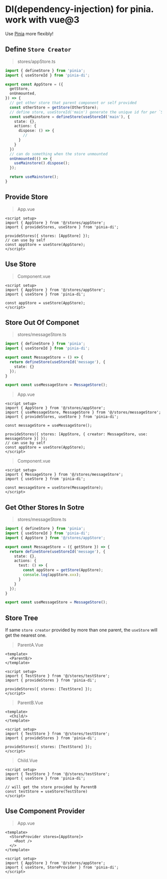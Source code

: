 # DI(dependency-injection) for pinia. work with vue@3

Use [Pinia](https://github.com/vuejs/pinia) more flexibly!

## Define `Store Creator`

> stores/appStore.ts
```ts
import { defineStore } from 'pinia';
import { useStoreId } from 'pinia-di';

export const AppStore = ({
  getStore, 
  onUnmounted,
}) => {
  // get other store that parent component or self provided
  const otherStore = getStore(OtherStore);
  // define store, useStoreId('main') generate the unique id for per `Store Instance`
  const useMainstore = defineStore(useStoreId('main'), {
    state: {},
    actions: {
      dispose: () => {
        //
      }
    }
  })
  // can do something when the store unmounted
  onUnmounted(() => {
    useMainstore().dispose();
  });

  return useMainstore();
}
```

## Provide Store

> App.vue
```vue
<script setup>
import { AppStore } from '@/stores/appStore';
import { provideStores, useStore } from 'pinia-di';

provideStores({ stores: [AppStore] });
// can use by self
const appStore = useStore(AppStore);
</script>
```

## Use Store

> Component.vue
```vue
<script setup>
import { AppStore } from '@/stores/appStore';
import { useStore } from 'pinia-di';

const appStore = useStore(AppStore);
</script>
```

## Store Out Of Componet

> stores/messageStore.ts
```ts
import { defineStore } from 'pinia';
import { useStoreId } from 'pinia-di';

export const MessageStore = () => {
  return defineStore(useStoreId('message'), {
    state: {}
  });
}

export const useMessageStore = MessageStore();
```

> App.vue
```vue
<script setup>
import { AppStore } from '@/stores/appStore';
import { useMessageStore, MessageStore } from '@/stores/messageStore';
import { provideStores, useStore } from 'pinia-di';

const messageStore = useMessageStore();

provideStores({ stores: [AppStore, { creator: MessageStore, use: messageStore }] });
// can use by self
const appStore = useStore(AppStore);
</script>
```

> Component.vue
```vue
<script setup>
import { MessageStore } from '@/stores/messageStore';
import { useStore } from 'pinia-di';

const messageStore = useStore(MessageStore);
</script>
```

## Get Other Stores In Sotre

> stores/messageStore.ts
```ts
import { defineStore } from 'pinia';
import { useStoreId } from 'pinia-di';
import { AppStore } from '@/stores/appStore';

export const MessageStore = ({ getStore }) => {
  return defineStore(useStoreId('message'), {
    state: {},
    actions: {
      test: () => {
        const appStore = getStore(AppStore);
        console.log(appStore.xxx);
      }
    }
  });
}

export const useMessageStore = MessageStore();
```

## Store Tree

If same `store creator` provided by more than one parent, the `useStore` will get the nearest one.

> ParentA.Vue
```vue
<template>
  <ParentB/>
</template>

<script setup>
import { TestStore } from '@/stores/testStore';
import { provideStores } from 'pinia-di';

provideStores({ stores: [TestStore] });
</script>
```

> ParentB.Vue
```vue
<template>
  <Child/>
</template>

<script setup>
import { TestStore } from '@/stores/testStore';
import { provideStores } from 'pinia-di';

provideStores({ stores: [TestStore] });
</script>
```

> Child.Vue
```vue
<script setup>
import { TestStore } from '@/stores/testStore';
import { useStore } from 'pinia-di';

// will get the store provided by ParentB
const testStore = useStore(TestStore)
</script>
```

## Use Component Provider

> App.vue
```vue
<template>
  <StoreProvider stores=[AppStore]>
    <Root />
  </> 
</template>

<script setup>
import { AppStore } from '@/stores/appStore';
import { useStore, StoreProvider } from 'pinia-di';
</script>
```